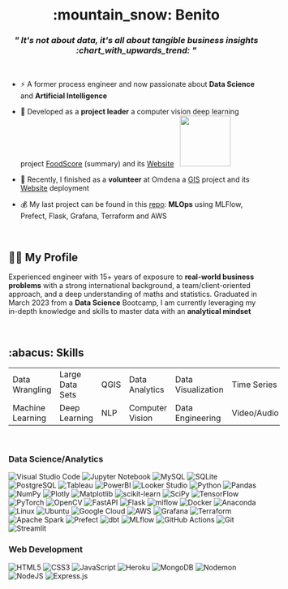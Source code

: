 <h1 align="center">:mountain_snow: Benito</h1>
<h3 align="center"><i>" It's not about data, it's all about tangible business insights :chart_with_upwards_trend:	"</i></h3>
&nbsp;



- ⚡ A former process engineer and now passionate about **Data Science** and **Artificial Intelligence**


- 🌱 Developed as a **project leader** a computer vision deep learning project [FoodScore](https://github.com/benitomartin/foodscore-code) (summary) and its [Website](https://foodscore.streamlit.app/)    &nbsp; <img src="https://user-images.githubusercontent.com/116911431/230981753-cf09ce9e-e57e-49f5-933b-088029d2c232.png" width="100"/>


- 🔭 Recently, I finished as a **volunteer** at Omdena a [GIS](https://omdena.com/chapter-challenges/identify-and-qualify-opportunities-to-create-new-energy-communities-in-portugal/) project and its [Website](https://portugalenergy.streamlit.app/) deployment

- 💰 My last project can be found in this [repo](https://github.com/benitomartin/mlops-car-prices): **MLOps** using MLFlow, Prefect, Flask, Grafana, Terraform and AWS

&nbsp;

<h2>👨‍💻 My Profile</h2>
   Experienced engineer with 15+ years of exposure to <b>real-world business problems</b> with a strong international background, a team/client-oriented approach, and a deep understanding of maths and statistics. Graduated in March 2023 from a <b>Data Science</b> Bootcamp, I am currently leveraging my in-depth knowledge and skills to master data with an <b>analytical mindset</b>

&nbsp;


<h2>:abacus: Skills</h2>

<table class="tg" style="undefined;table-layout: fixed; width: 535px">
<colgroup>
<col style="width: 121.428571px" style="text-align:center;">
<col style="width: 111.428571px">
<col style="width: 66.428571px">
<col style="width: 113.428571px">
<col style="width: 122.428571px">
</colgroup>
<tbody>
  <tr>
    <td class="tg-c3ow">Data Wrangling</td>
    <td class="tg-c3ow">Large Data Sets</td>
    <td class="tg-c3ow">QGIS</td>
    <td class="tg-c3ow">Data Analytics</td>
    <td class="tg-c3ow">Data Visualization</td>
    <td class="tg-c3ow">Time Series</td>
    <td class="tg-c3ow">MLOps</td>
  </tr>
  <tr>
    <td class="tg-996f">Machine Learning</td>
    <td class="tg-996f">Deep Learning</td>
    <td class="tg-996f">NLP</td>
    <td class="tg-996f">Computer Vision</td>
    <td class="tg-996f">Data Engineering</td>
    <td class="tg-c3ow">Video/Audio</td>
     <td class="tg-c3ow">LLM</td>
  </tr>
</tbody>
</table>


&nbsp;


<h3 align="left">Data Science/Analytics</h3>

![Visual Studio Code](https://img.shields.io/badge/Visual%20Studio%20Code-0078d7.svg?style=for-the-badge&logo=visual-studio-code&logoColor=white)
![Jupyter Notebook](https://img.shields.io/badge/jupyter-%23FA0F00.svg?style=for-the-badge&logo=jupyter&logoColor=white)
![MySQL](https://img.shields.io/badge/mysql-%2300f.svg?style=for-the-badge&logo=mysql&logoColor=white)
![SQLite](https://img.shields.io/badge/SQLite-07405E?style=for-the-badge&logo=sqlite&logoColor=white)
![PostgreSQL](https://img.shields.io/badge/PostgreSQL-316192?style=for-the-badge&logo=postgresql&logoColor=white)
![Tableau](https://img.shields.io/badge/Tableau-E97627?style=for-the-badge&logo=Tableau&logoColor=white)
![PowerBI](https://img.shields.io/badge/PowerBI-F2C811?style=for-the-badge&logo=Power%20BI&logoColor=white)
![Looker Studio](https://img.shields.io/badge/Looker-4285F4.svg?style=for-the-badge&logo=Looker&logoColor=white)
![Python](https://img.shields.io/badge/python-3670A0?style=for-the-badge&logo=python&logoColor=ffdd54)
![Pandas](https://img.shields.io/badge/pandas-%23150458.svg?style=for-the-badge&logo=pandas&logoColor=white)
![NumPy](https://img.shields.io/badge/numpy-%23013243.svg?style=for-the-badge&logo=numpy&logoColor=white)
![Plotly](https://img.shields.io/badge/Plotly-%233F4F75.svg?style=for-the-badge&logo=plotly&logoColor=white)
![Matplotlib](https://img.shields.io/badge/Matplotlib-%23d9ead3.svg?style=for-the-badge&logo=Matplotlib&logoColor=black)
![scikit-learn](https://img.shields.io/badge/scikit--learn-%23F7931E.svg?style=for-the-badge&logo=scikit-learn&logoColor=white)
![SciPy](https://img.shields.io/badge/SciPy-%230C55A5.svg?style=for-the-badge&logo=scipy&logoColor=%white)
![TensorFlow](https://img.shields.io/badge/TensorFlow-%23FF6F00.svg?style=for-the-badge&logo=TensorFlow&logoColor=white)
![PyTorch](https://img.shields.io/badge/PyTorch-%23EE4C2C.svg?style=for-the-badge&logo=PyTorch&logoColor=white)
![OpenCV](https://img.shields.io/badge/opencv-%23white.svg?style=for-the-badge&logo=opencv&logoColor=white) 
![FastAPI](https://img.shields.io/badge/FastAPI-005571?style=for-the-badge&logo=fastapi)
![Flask](https://img.shields.io/badge/flask-%23000.svg?style=for-the-badge&logo=flask&logoColor=white)
![mlflow](https://img.shields.io/badge/mlflow-%23FF0000.svg?style=for-the-badge&logo=numpy&logoColor=blue)
![Docker](https://img.shields.io/badge/docker-%230db7ed.svg?style=for-the-badge&logo=docker&logoColor=white)
![Anaconda](https://img.shields.io/badge/Anaconda-%2344A833.svg?style=for-the-badge&logo=anaconda&logoColor=white)
![Linux](https://img.shields.io/badge/Linux-FCC624?style=for-the-badge&logo=linux&logoColor=black)
![Ubuntu](https://img.shields.io/badge/Ubuntu-E95420?style=for-the-badge&logo=ubuntu&logoColor=white)
![Google Cloud](https://img.shields.io/badge/GoogleCloud-%234285F4.svg?style=for-the-badge&logo=google-cloud&logoColor=white)
![AWS](https://img.shields.io/badge/AWS-%23FF9900.svg?style=for-the-badge&logo=amazon-aws&logoColor=white)
![Grafana](https://img.shields.io/badge/grafana-%23F46800.svg?style=for-the-badge&logo=grafana&logoColor=white)
![Terraform](https://img.shields.io/badge/terraform-%235835CC.svg?style=for-the-badge&logo=terraform&logoColor=white)
![Apache Spark](https://img.shields.io/badge/Apache%20Spark-E25A1C.svg?style=for-the-badge&logo=Apache-Spark&logoColor=white)
![Prefect](https://img.shields.io/badge/Prefect-024DFD.svg?style=for-the-badge&logo=Prefect&logoColor=white)
![dbt](https://img.shields.io/badge/dbt-FF694B.svg?style=for-the-badge&logo=dbt&logoColor=white)
![MLflow](https://img.shields.io/badge/MLflow-0194E2.svg?style=for-the-badge&logo=MLflow&logoColor=white)
![GitHub Actions](https://img.shields.io/badge/github%20actions-%232671E5.svg?style=for-the-badge&logo=githubactions&logoColor=white)
![Git](https://img.shields.io/badge/git-%23F05033.svg?style=for-the-badge&logo=git&logoColor=white)
![Streamlit](https://img.shields.io/badge/Streamlit-FF4B4B?style=for-the-badge&logo=Streamlit&logoColor=white)


<h3 align="left">Web Development</h3>

![HTML5](https://img.shields.io/badge/html5-%23E34F26.svg?style=for-the-badge&logo=html5&logoColor=white)
![CSS3](https://img.shields.io/badge/css3-%231572B6.svg?style=for-the-badge&logo=css3&logoColor=white)
![JavaScript](https://img.shields.io/badge/javascript-%23323330.svg?style=for-the-badge&logo=javascript&logoColor=%23F7DF1E)
![Heroku](https://img.shields.io/badge/heroku-%23430098.svg?style=for-the-badge&logo=heroku&logoColor=white)
![MongoDB](https://img.shields.io/badge/MongoDB-%234ea94b.svg?style=for-the-badge&logo=mongodb&logoColor=white)
![Nodemon](https://img.shields.io/badge/NODEMON-%23323330.svg?style=for-the-badge&logo=nodemon&logoColor=%BBDEAD)
![NodeJS](https://img.shields.io/badge/node.js-6DA55F?style=for-the-badge&logo=node.js&logoColor=white)
![Express.js](https://img.shields.io/badge/express.js-%23404d59.svg?style=for-the-badge&logo=express&logoColor=%2361DAFB)

